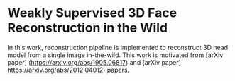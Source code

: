 # Weakly Supervised 3D Face Reconstruction in the Wild

In this work, reconstruction pipeline is implemented to reconstruct 3D head model from a single image in-the-wild. This work is motivated from [arXiv paper] (https://arxiv.org/abs/1905.06817) and [arXiv paper] https://arxiv.org/abs/2012.04012) papers. 
